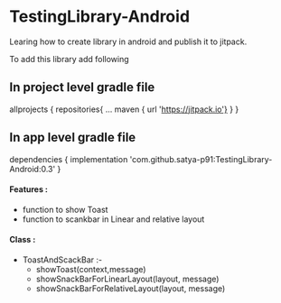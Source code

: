 # TestingLibrary-Android
Learing how to create library in android and publish it to jitpack.

To add this library add following

## In project level gradle file

allprojects {
   repositories{
       ...
       maven { url 'https://jitpack.io'}
   }
}
  
## In app level gradle file

  dependencies {
      implementation 'com.github.satya-p91:TestingLibrary-Android:0.3'
  }




#### Features :
- function to show Toast
- function to scankbar in Linear and relative layout
 
#### Class : 
   - ToastAndScackBar :-
   	 - showToast(context,message)
   	 - showSnackBarForLinearLayout(layout, message)
   	 - showSnackBarForRelativeLayout(layout, message)

